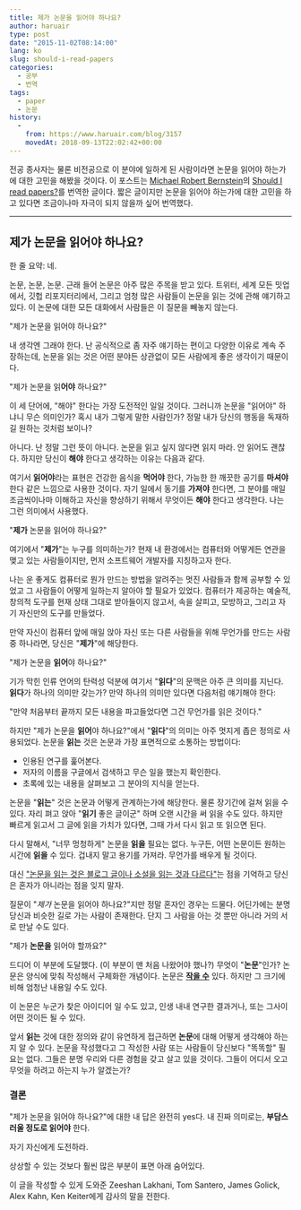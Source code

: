 ```yaml
---
title: 제가 논문을 읽어야 하나요?
author: haruair
type: post
date: "2015-11-02T08:14:00"
lang: ko
slug: should-i-read-papers
categories:
  - 공부
  - 번역
tags:
  - paper
  - 논문
history:
  -
    from: https://www.haruair.com/blog/3157
    movedAt: 2018-09-13T22:02:42+00:00
---
```


전공 종사자는 물론 비전공으로 이 분야에 일하게 된 사람이라면 논문을 읽어야 하는가에 대한 고민을 해봤을 것이다. 이 포스트는 [Michael Robert Bernstein](https://twitter.com/mrb_bk)의 [Should I read papers?](http://michaelrbernste.in/2014/10/21/should-i-read-papers.html)를 번역한 글이다. 짧은 글이지만 논문을 읽어야 하는가에 대한 고민을 하고 있다면 조금이나마 자극이 되지 않을까 싶어 번역했다.

----

## 제가 논문을 읽어야 하나요?

한 줄 요약: 네.

논문, 논문, 논문. 근래 들어 논문은 아주 많은 주목을 받고 있다. 트위터, 세계 모든 밋업에서, 깃헙 리포지터리에서, 그리고 엄청 많은 사람들이 논문을 읽는 것에 관해 얘기하고 있다. 이 논문에 대한 모든 대화에서 사람들은 이 질문을 빼놓지 않는다.

"제가 논문을 읽어야 하나요?"

내 생각엔 그래야 한다. 난 공식적으로 좀 자주 얘기하는 편이고 다양한 이유로 계속 주장하는데, 논문을 읽는 것은 어떤 분야든 상관없이 모든 사람에게 좋은 생각이기 때문이다.

"제가 논문을 읽**어야** 하나요?"

이 세 단어에, "해야" 한다는 가장 도전적인 일일 것이다. 그러니까 논문을 "읽어야" 하냐니 무슨 의미인가? 혹시 내가 그렇게 말한 사람인가? 정말 내가 당신의 행동을 독재하길 원하는 것처럼 보이나?

아니다. 난 정말 그런 뜻이 아니다. 논문을 읽고 싶지 않다면 읽지 마라. 안 읽어도 괜찮다. 하지만 당신이 **해야** 한다고 생각하는 이유는 다음과 같다.

여기서 **읽어야**라는 표현은 건강한 음식을 **먹어야** 한다, 가능한 한 깨끗한 공기를 **마셔야**한다 같은 느낌으로 사용한 것이다. 자기 일에서 동기를 **가져야** 한다면, 그 분야를 매일 조금씩이나마 이해하고 자신을 향상하기 위해서 무엇이든 **해야** 한다고 생각한다. 나는 그런 의미에서 사용했다.

"**제가** 논문을 읽어야 하나요?"

여기에서 "**제가**"는 누구를 의미하는가? 현재 내 환경에서는 컴퓨터와 어떻게든 연관을 맺고 있는 사람들이지만, 먼저 소프트웨어 개발자를 지칭하고자 한다.

나는 운 좋게도 컴퓨터로 뭔가 만드는 방법을 알려주는 멋진 사람들과 함께 공부할 수 있었고 그 사람들이 어떻게 일하는지 알아야 할 필요가 있었다. 컴퓨터가 제공하는 예술적, 창의적 도구를 현재 상태 그대로 받아들이지 않고서, 속을 살피고, 모방하고, 그리고 자기 자신만의 도구를 만들었다.

만약 자신이 컴퓨터 앞에 매일 앉아 자신 또는 다른 사람들을 위해 무언가를 만드는 사람 중 하나라면, 당신은 "**제가**"에 해당한다.

"제가 논문을 **읽어**야 하나요?"

기가 막힌 인류 언어의 탄력성 덕분에 여기서 "**읽다**"의 문맥은 아주 큰 의미를 지닌다. **읽다**가 하나의 의미만 갖는가? 만약 하나의 의미만 있다면 다음처럼 얘기해야 한다:

"만약 처음부터 끝까지 모든 내용을 파고들었다면 그건 무언가를 읽은 것이다."

하지만 "제가 논문을 **읽어**야 하나요?"에서 "**읽다**"의 의미는 아주 멋지게 좁은 정의로 사용되었다. 논문을 **읽는** 것은 논문과 가장 표면적으로 소통하는 방법이다:

- 인용된 연구를 훑어본다.
- 저자의 이름을 구글에서 검색하고 무슨 일을 했는지 확인한다.
- 초록에 있는 내용을 살펴보고 그 분야의 지식을 얻는다.

논문을 "**읽는**" 것은 논문과 어떻게 관계하는가에 해당한다. 물론 장기간에 걸쳐 읽을 수 있다. 자리 펴고 앉아 "**읽기** 좋은 글이군" 하며 오랜 시간을 써 읽을 수도 있다. 하지만 빠르게 읽고서 그 글에 읽을 가치가 있다면, 그때 가서 다시 읽고 또 읽으면 된다.

다시 말해서, "너무 멍청하게" 논문을 **읽을** 필요는 없다. 누구든, 어떤 논문이든 원하는 시간에 **읽을** 수 있다. 겁내지 말고 용기를 가져라. 무언가를 배우게 될 것이다.

대신 ["논문을 읽는 것은 블로그 글이나 소설을 읽는 것과 다르다"](https://github.com/papers-we-love/papers-we-love#how-to-read-a-paper)는 점을 기억하고 당신은 혼자가 아니라는 점을 잊지 말자.

질문이 "_제가_ 논문을 읽어야 하나요?"지만 정말 혼자인 경우는 드물다. 어딘가에는 분명 당신과 비슷한 길로 가는 사람이 존재한다. 단지 그 사람을 아는 것 뿐만 아니라 거의 서로 만날 수도 있다.

"제가 **논문을** 읽어야 할까요?"

드디어 이 부분에 도달했다. (이 부분이 맨 처음 나왔어야 했나?) 무엇이 "**논문**"인가? 논문은 양식에 맞춰 작성해서 구체화한 개념이다. 논문은 **[작을 수](http://tinytocs.org/)** 있다. 하지만 그 크기에 비해 엄청난 내용일 수도 있다.

이 논문은 누군가 찾은 아이디어 일 수도 있고, 인생 내내 연구한 결과거나, 또는 그사이 어떤 것이든 될 수 있다.

앞서 **읽는** 것에 대한 정의와 같이 유연하게 접근하면 **논문**에 대해 어떻게 생각해야 하는지 알 수 있다. 논문을 작성했다고 그 작성한 사람 또는 사람들이 당신보다 "똑똑할" 필요는 없다. 그들은 분명 우리와 다른 경험을 갖고 살고 있을 것이다. 그들이 어디서 오고 무엇을 하려고 하는지 누가 알겠는가?

### 결론
"제가 논문을 읽어야 하나요?"에 대한 내 답은 완전히 yes다. 내 진짜 의미로는, **부담스러울 정도로 읽어야** 한다.

자기 자신에게 도전하라.

상상할 수 있는 것보다 훨씬 많은 부분이 표면 아래 숨어있다.

이 글을 작성할 수 있게 도와준 Zeeshan Lakhani, Tom Santero, James Golick, Alex Kahn, Ken Keiter에게 감사의 말을 전한다.

